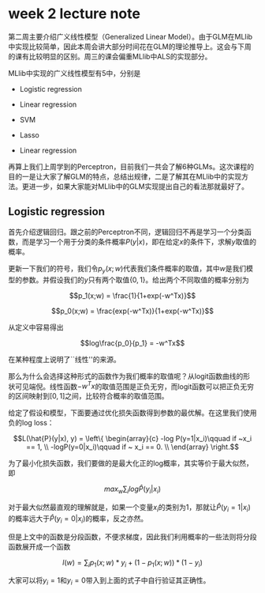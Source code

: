 <head>
    <script type="text/javascript" src="http://cdn.mathjax.org/mathjax/latest/MathJax.js?config=default"></script>
</head>

# week 2 lecture note

第二周主要介绍广义线性模型（Generalized Linear Model）。由于GLM在MLlib中实现比较简单，因此本周会讲大部分时间花在GLM的理论推导上。这会与下周的课有比较明显的区别。周三的课会偏重MLlib中ALS的实现部分。

MLlib中实现的广义线性模型有5中，分别是

- Logistic regression

- Linear regression

- SVM

- Lasso

- Linear regression

再算上我们上周学到的Perceptron，目前我们一共会了解6种GLMs。这次课程的目的一是让大家了解GLM的特点，总结出规律，二是了解其在MLlib中的实现方法。更进一步，如果大家能对MLlib中的GLM实现提出自己的看法那就最好了。

## Logistic regression

首先介绍逻辑回归。跟之前的Perceptron不同，逻辑回归不再是学习一个分类函数，而是学习一个用于分类的条件概率$P(y|x)$，即在给定$x$的条件下，求解$y$取值的概率。

更新一下我们的符号，我们令$p_y(x;w)$代表我们条件概率的取值，其中$w$是我们模型的参数。并假设我们的$y$只有两个取值$\{0, 1\}$。给出两个不同取值的概率分别为

$$p_1(x;w) = \frac{1}{1+exp(-w^Tx)}$$

$$p_0(x;w) = \frac{exp(-w^Tx)}{1+exp(-w^Tx)}$$

从定义中容易得出

$$log\frac{p_0}{p_1} = -w^Tx$$

在某种程度上说明了``线性''的来源。

那么为什么会选择这种形式的函数作为我们概率的取值呢？从logit函数曲线的形状可见端倪。线性函数$-w^Tx$的取值范围是正负无穷，而logit函数可以把正负无穷的区间映射到$[0, 1]$之间，比较符合概率的取值范围。

给定了假设和模型，下面要通过优化损失函数得到参数的最优解。在这里我们使用负的log loss：

$$L(\hat{P}(y|x), y) = \left\{
   \begin{array}{c}
   -log P(y=1|x_i)\qquad if ~x_i == 1,  \\
   -logP(y=0|x_i)\qquad if ~ x_i == 0.  \\
   \end{array}
  \right.$$

为了最小化损失函数，我们要做的是最大化正的log概率，其实等价于最大似然，即

$$max_w\sum_ilog\hat{P}(y_i|x_i)$$

对于最大似然最直观的理解就是，如果一个变量$x_i$的类别为1，那就让$\hat{P}(y_i=1|x_i)$的概率远大于$\hat{P}(y_i=0|x_i)$的概率，反之亦然。

但是上文中的函数是分段函数，不便求梯度，因此我们利用概率的一些法则将分段函数展开成一个函数

$$l(w) = \sum_ip_1(x;w)*y_i + (1-p_1(x;w))*(1-y_i)$$

大家可以将$y_i=1$和$y_i=0$带入到上面的式子中自行验证其正确性。





































































































































































































































































































































































































































































































































































































































































